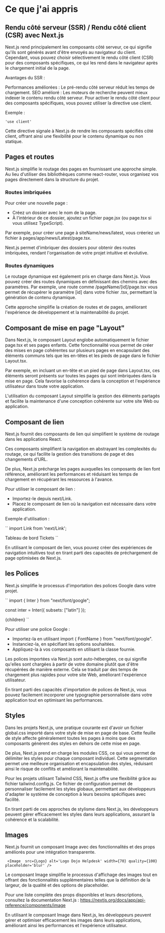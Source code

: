 #  Ce que j'ai appris

## Rendu côté serveur (SSR) / Rendu côté client (CSR) avec Next.js

Next.js rend principalement les composants côté serveur, ce qui signifie qu'ils sont générés avant d'être envoyés au navigateur du client. Cependant, vous pouvez choisir sélectivement le rendu côté client (CSR) pour des composants spécifiques, ce qui les rend dans le navigateur après le chargement initial de la page.

Avantages du SSR :

Performances améliorées : Le pré-rendu côté serveur réduit les temps de chargement.
SEO amélioré : Les moteurs de recherche peuvent mieux indexer le contenu rendu côté serveur.
Pour activer le rendu côté client pour des composants spécifiques, vous pouvez utiliser la directive use client.

Exemple :

``
'use client'
``

Cette directive signale à Next.js de rendre les composants spécifiés côté client, offrant ainsi une flexibilité pour le contenu dynamique ou non statique.

## Pages et routes

Next.js simplifie le routage des pages en fournissant une approche simple. Au lieu d'utiliser des bibliothèques comme react-router, vous organisez vos pages directement dans la structure du projet.

### Routes imbriquées

Pour créer une nouvelle page :

- Créez un dossier avec le nom de la page.
- À l'intérieur de ce dossier, ajoutez un fichier page.jsx (ou page.tsx si vous utilisez TypeScript).

Par exemple, pour créer une page à siteName/news/latest, vous créeriez un fichier à pages/app/news/Latest/page.tsx.

Next.js permet d'imbriquer des dossiers pour obtenir des routes imbriquées, rendant l'organisation de votre projet intuitive et évolutive.

### Routes dynamiques

Le routage dynamique est également pris en charge dans Next.js. Vous pouvez créer des routes dynamiques en définissant des chemins avec des paramètres. Par exemple, une route comme /pageName/[id]/page.tsx vous permet de récupérer le paramètre [id] dans votre fichier .tsx, permettant la génération de contenu dynamique.

Cette approche simplifie la création de routes et de pages, améliorant l'expérience de développement et la maintenabilité du projet.

## Composant de mise en page "Layout"

Dans Next.js, le composant Layout englobe automatiquement le fichier page.tsx et ses pages enfants. Cette fonctionnalité vous permet de créer des mises en page cohérentes sur plusieurs pages en encapsulant des éléments communs tels que les en-têtes et les pieds de page dans le fichier Layout.tsx.

Par exemple, en incluant un en-tête et un pied de page dans Layout.tsx, ces éléments seront présents sur toutes les pages qui sont imbriquées dans la mise en page. Cela favorise la cohérence dans la conception et l'expérience utilisateur dans toute votre application.

L'utilisation du composant Layout simplifie la gestion des éléments partagés et facilite la maintenance d'une conception cohérente sur votre site Web ou application.

## Composant de lien

Next.js fournit des composants de lien qui simplifient le système de routage dans les applications React.

Ces composants simplifient la navigation en abstrayant les complexités du routage, ce qui facilite la gestion des transitions de page et des changements d'URL.

De plus, Next.js précharge les pages auxquelles les composants de lien font référence, améliorant les performances et réduisant les temps de chargement en récupérant les ressources à l'avance.

Pour utiliser le composant de lien :

- Importez-le depuis next/Link.
- Placez le composant de lien où la navigation est nécessaire dans votre application.

Exemple d'utilisation :

``
import Link from 'next/Link';

<Link href="/">
    Tableau de bord
</Link>
<Link href="/tickets">
    Tickets
</Link>``

En utilisant le composant de lien, vous pouvez créer des expériences de navigation intuitives tout en tirant parti des capacités de préchargement de page optimisées de Next.js.

## les Polices

Next.js simplifie le processus d'importation des polices Google dans votre projet.

``
import { Inter } from "next/font/google";

const inter = Inter({ subsets: ["latin"] });

<body className={inter.className}>
    <Navbar/>
    {children}
</body>``

Pour utiliser une police Google :

- Importez-la en utilisant import { FontName } from "next/font/google".
- Instanciez-la, en spécifiant les options souhaitées.
- Appliquez-la à vos composants en utilisant la classe fournie.

Les polices importées via Next.js sont auto-hébergées, ce qui signifie qu'elles sont chargées à partir de votre domaine plutôt que d'être récupérées de manière externe. Cela se traduit par des temps de chargement plus rapides pour votre site Web, améliorant l'expérience utilisateur.

En tirant parti des capacités d'importation de polices de Next.js, vous pouvez facilement incorporer une typographie personnalisée dans votre application tout en optimisant les performances.

## Styles

Dans les projets Next.js, une pratique courante est d'avoir un fichier global.css importé dans votre style de mise en page de base. Cette feuille de style affecte généralement toutes les pages à moins que des composants génèrent des styles en dehors de cette mise en page.

De plus, Next.js prend en charge les modules CSS, ce qui vous permet de délimiter les styles pour chaque composant individuel. Cette segmentation permet une meilleure organisation et encapsulation des styles, réduisant ainsi le risque de conflits et améliorant la maintenabilité.

Pour les projets utilisant Tailwind CSS, Next.js offre une flexibilité grâce au fichier tailwind.config.js. Ce fichier de configuration permet de personnaliser facilement les styles globaux, permettant aux développeurs d'adapter le système de conception à leurs besoins spécifiques avec facilité.

En tirant parti de ces approches de stylisme dans Next.js, les développeurs peuvent gérer efficacement les styles dans leurs applications, assurant la cohérence et la scalabilité.

## Images

Next.js fournit un composant Image avec des fonctionnalités et des props améliorés pour une intégration transparente.

``
<Image 
    src={Logo}
    alt='Logo Dojo Helpdesk'
    width={70}
    quality={100}
    placeholder='blur'
/>``

Le composant Image simplifie le processus d'affichage des images tout en offrant des fonctionnalités supplémentaires telles que la définition de la largeur, de la qualité et des options de placeholder.

Pour une liste complète des props disponibles et leurs descriptions, consultez la documentation Next.js : https://nextjs.org/docs/app/api-reference/components/image

En utilisant le composant Image dans Next.js, les développeurs peuvent gérer et optimiser efficacement les images dans leurs applications, améliorant ainsi les performances et l'expérience utilisateur.